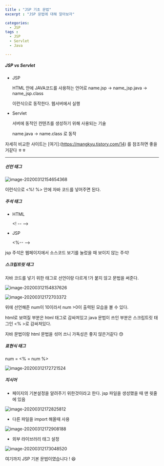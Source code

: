 ```yaml
---
title : "JSP 기초 문법"
excerpt : "JSP 문법에 대해 알아보자"

categories:
  - JSP
tags :
  - JSP
  - Servlet
  - Java

---
```


##### JSP vs Servlet

- JSP

  HTML 안에 JAVA코드를 사용하는 언어로  name.jsp -> name_jsp.java -> name_jsp.class

  이런식으로 동작한다. 웹서버에서 실행

- Servlet

  서버에 동적인 컨텐츠를 생성하기 위해 사용되는 기술

  name.java -> name.class 로 동작

자세히 비교한 사이트는 [여기]:(https://mangkyu.tistory.com/14) 를 참조하면 좋을거같다 ㅎㅎ

---

##### 선언 태그

![image-20200312154654368](https://user-images.githubusercontent.com/53978090/76502642-bea3f480-6487-11ea-94fe-3d84372503a2.png)

이런식으로 <%! %> 안에 자바 코드를 넣어주면 된다.



##### 주석 태그

- HTML

  <! -- -->
  
- JSP

  <%-- -->

jsp 주석은 웹페이지에서 소스코드 보기를 눌렀을 때 보이지 않는 주석!



##### 스크립트릿 태그

자바 코드를 넣기 위한 태그로 선언이랑 다르게 !가 붙지 않고 문법을 써준다.


![image-20200312154837626](https://user-images.githubusercontent.com/53978090/76502646-bfd52180-6487-11ea-9f9d-77e38083c6d2.png)

![image-20200312172703372](https://user-images.githubusercontent.com/53978090/76502651-c2377b80-6487-11ea-9cce-974754a898c0.png)

위에 선언해준 num이 10이라서 num >0이 출력된 모습을 볼 수 있다.

html로 보여질 부분은 html 태그로 감싸져있고 java 문법이 쓰인 부분은 스크립트릿 태그인 <% >로 감싸져있다.

자바 문법이랑 html 문법을 섞어 쓰니 가독성은 좋지 않은거같다 :sweat:



##### 표현식 태그

num = <% = num %> 

![image-20200312172721524](https://user-images.githubusercontent.com/53978090/76502652-c368a880-6487-11ea-8c38-90fc1509e79e.png)


##### 지시어

- 페이지의 기본설정을 알려주기 위한것이라고 한다. jsp 파일을 생성했을 때 맨 윗줄에 있음

![image-20200312172825812](https://user-images.githubusercontent.com/53978090/76502661-c6639900-6487-11ea-8982-6f9a72603da1.png)

- 다른 파일을 import 해올때 사용

![image-20200312172908188](https://user-images.githubusercontent.com/53978090/76502662-c794c600-6487-11ea-8e67-7e0001d171e0.png)

- 외부 라이브러리 태그 설정

![image-20200312173048520](https://user-images.githubusercontent.com/53978090/76502664-c95e8980-6487-11ea-8599-f45f70189882.png)
  

여기까지 JSP 기본 문법이였습니다 ! :laughing:
